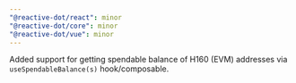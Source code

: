 ```yaml
---
"@reactive-dot/react": minor
"@reactive-dot/core": minor
"@reactive-dot/vue": minor
---
```


Added support for getting spendable balance of H160 (EVM) addresses via `useSpendableBalance(s)` hook/composable.
